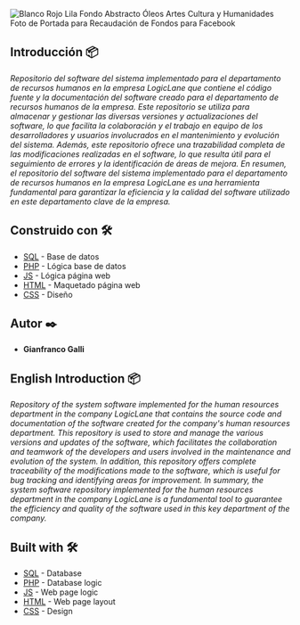 ![Blanco Rojo Lila Fondo Abstracto Óleos Artes Cultura y Humanidades Foto de Portada para Recaudación de Fondos para Facebook](https://user-images.githubusercontent.com/103225163/229404472-4ce5f59b-883a-44dc-b30e-3285f69cb3d7.jpg)

## Introducción 📦

_Repositorio del software del sistema implementado para el departamento de recursos humanos en la empresa LogicLane que contiene el código fuente y la documentación del software creado para el departamento de recursos humanos de la empresa. Este repositorio se utiliza para almacenar y gestionar las diversas versiones y actualizaciones del software, lo que facilita la colaboración y el trabajo en equipo de los desarrolladores y usuarios involucrados en el mantenimiento y evolución del sistema. Además, este repositorio ofrece una trazabilidad completa de las modificaciones realizadas en el software, lo que resulta útil para el seguimiento de errores y la identificación de áreas de mejora. En resumen, el repositorio del software del sistema implementado para el departamento de recursos humanos en la empresa LogicLane es una herramienta fundamental para garantizar la eficiencia y la calidad del software utilizado en este departamento clave de la empresa._

## Construido con 🛠️

* [SQL]([https://support.microsoft.com/es-es/office/access-sql-conceptos-b%C3%A1sicos-vocabulario-y-sintaxis-444d0303-cde1-424e-9a74-e8dc3e460671) - Base de datos
* [PHP]([https://maven.apache.org/](https://www.php.net/manual/es/intro-whatis.php)) - Lógica base de datos
* [JS]([https://rometools.github.io/rome/](https://developer.mozilla.org/es/docs/Web/JavaScript)) - Lógica página web
* [HTML]([https://rometools.github.io/rome/](https://developer.mozilla.org/es/docs/Web/JavaScript)) - Maquetado página web
* [CSS]([https://rometools.github.io/rome/](https://developer.mozilla.org/es/docs/Web/JavaScript)) - Diseño

## Autor ✒️

* **Gianfranco Galli** 


## English Introduction 📦

_Repository of the system software implemented for the human resources department in the company LogicLane that contains the source code and documentation of the software created for the company's human resources department. This repository is used to store and manage the various versions and updates of the software, which facilitates the collaboration and teamwork of the developers and users involved in the maintenance and evolution of the system. In addition, this repository offers complete traceability of the modifications made to the software, which is useful for bug tracking and identifying areas for improvement. In summary, the system software repository implemented for the human resources department in the company LogicLane is a fundamental tool to guarantee the efficiency and quality of the software used in this key department of the company._

## Built with 🛠️

* [SQL]([https://support.microsoft.com/es-es/office/access-sql-conceptos-b%C3%A1sicos-vocabulario-y-sintaxis-444d0303-cde1-424e-9a74-e8dc3e460671) - Database
* [PHP]([https://maven.apache.org/](https://www.php.net/manual/es/intro-whatis.php)) - Database logic
* [JS]([https://rometools.github.io/rome/](https://developer.mozilla.org/en/docs/Web/JavaScript)) - Web page logic
* [HTML]([https://rometools.github.io/rome/](https://developer.mozilla.org/es/docs/Web/JavaScript)) - Web page layout
* [CSS]([https://rometools.github.io/rome/](https://developer.mozilla.org/es/docs/Web/JavaScript)) - Design


